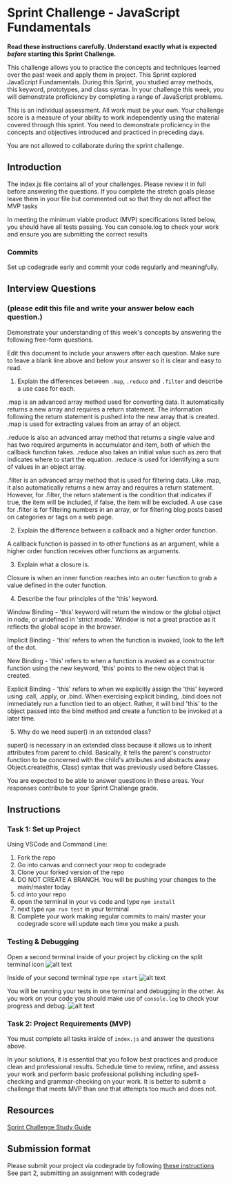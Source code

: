 # Sprint Challenge - JavaScript Fundamentals

**Read these instructions carefully. Understand exactly what is expected _before_ starting this Sprint Challenge.**

This challenge allows you to practice the concepts and techniques learned over the past week and apply them in project. This Sprint explored JavaScript Fundamentals. During this Sprint, you studied array methods, this keyword, prototypes, and class syntax. In your challenge this week, you will demonstrate proficiency by completing a range of JavaScript problems.

This is an individual assessment. All work must be your own. Your challenge score is a measure of your ability to work independently using the material covered through this sprint. You need to demonstrate proficiency in the concepts and objectives introduced and practiced in preceding days.

You are not allowed to collaborate during the sprint challenge. 

## Introduction

The index.js file contains all of your challenges. Please review it in full before answering the questions. If you complete the stretch goals please leave them in your file but commented out so that they do not affect the MVP tasks 

In meeting the minimum viable product (MVP) specifications listed below, you should have all tests passing. You can console.log to check your work and ensure you are submitting the correct results 

### Commits

Set up codegrade early and commit your code regularly and meaningfully. 

## Interview Questions
### (please edit this file and write your answer below each question.)
Demonstrate your understanding of this week's concepts by answering the following free-form questions.

Edit this document to include your answers after each question. Make sure to leave a blank line above and below your answer so it is clear and easy to read.

1. Explain the differences between `.map`, `.reduce` and `.filter` and describe a use case for each. 

.map is an advanced array method used for converting data. It automatically returns a new array and requires a return statement. The information following the return statement is pushed into the new array that is created. .map is used for extracting values from an array of an object.

.reduce is also an advanced array method that returns a single value and has two required arguments in accumulator and item, both of which the callback function takes. .reduce also takes an initial value such as zero that indicates where to start the equation. .reduce is used for identifying a sum of values in an object array.

.filter is an advanced array method that is used for filtering data. Like .map, it also automatically returns a new array and requires a return statement. However, for .filter, the return statement is the condition that indicates if true, the item will be included, if false, the item will be excluded. A use case for .filter is for filtering numbers in an array, or for filtering blog posts based on categories or tags on a web page.

2. Explain the difference between a callback and a higher order function.

A callback function is passed in to other functions as an argument, while a higher order function receives other functions as arguments.

3. Explain what a closure is.

Closure is when an inner function reaches into an outer function to grab a value defined in the outer function.

4. Describe the four principles of the 'this' keyword.

Window Binding - 'this' keyword will return the window or the global object in node, or undefined in 'strict mode.' Window is not a great practice as it reflects the global scope in the browser.

Implicit Binding - 'this' refers to when the function is invoked, look to the left of the dot.

New Binding - 'this' refers to when a function is invoked as a constructor function using the new keyword, 'this' points to the new object that is created.

Explicit Binding - 'this' refers to when we explicitly assign the 'this' keyword using .call, .apply, or .bind. When exercising explicit binding, .bind does not immediately run a function tied to an object. Rather, it will bind 'this' to the object passed into the bind method and create a function to be invoked at a later time.

5. Why do we need super() in an extended class?

super() is necessary in an extended class because it allows us to inherit attributes from parent to child. Basically, it tells the parent's constructor function to be concerned with the child's attributes and abstracts away Object.create(this, Class) syntax that was previously used before Classes.

You are expected to be able to answer questions in these areas. Your responses contribute to your Sprint Challenge grade. 

## Instructions

### Task 1: Set up Project

Using VSCode and Command Line:


1. Fork the repo
2. Go into canvas and connect your reop to codegrade
3. Clone your forked version of the repo
4. DO NOT CREATE A BRANCH. You will be pushing your changes to the main/master today
5. cd into your repo
6. open the terminal in your vs code and type `npm install`
7. next type `npm run test` in your terminal
8. Complete your work making regular commits to main/ master your codegrade score will update each time you make a push.


### Testing & Debugging

Open a second terminal inside of your project by clicking on the split terminal icon
![alt text](assets/split_terminal.png "Split Terminal")

Inside of your second terminal type `npm start` 
![alt text](assets/npm_start.png "type npm start")

You will be running your tests in one terminal and debugging in the other. As you work on your code you should make use of `console.log` to check your progress and debug.
![alt text](assets/tests_debug_terminal_final.png "your terminal should look like this")

### Task 2: Project Requirements (MVP)

You must complete all tasks inside of `index.js` and answer the questions above.

In your solutions, it is essential that you follow best practices and produce clean and professional results. Schedule time to review, refine, and assess your work and perform basic professional polishing including spell-checking and grammar-checking on your work. It is better to submit a challenge that meets MVP than one that attempts too much and does not.

## Resources
 
 [Sprint Challenge Study Guide](https://www.notion.so/lambdaschool/Unit-1-Sprint-3-Study-Guide-033a9a00659a4ef98c12eb97e49a6110)

## Submission format

Please submit your project via codegrade by following [these instructions](https://lambdaschool.notion.site/lambdaschool/Lambda-School-Git-Flow-Step-by-step-269f68ae3bf64eb689a8328715a179f9) See part 2, submitting an assignment with codegrade
